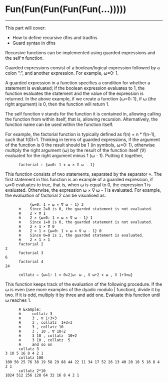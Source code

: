 # Fun(Fun(Fun(Fun(Fun(...)))))
---

This part will cover:
- How to define recursive dfns and tradfns
- Guard syntax in dfns

Recursive functions can be implemented using guarded expressions and the self `∇` function.

Guarded expressions consist of a boolean/logical expression followed by a colon ”:”, and another expression. For example, ⍵=0: 1. 

A guarded expression in a function specifies a condition for whether a statement is evaluated; if the boolean expression evaluates to 1, the function evaluates the statement and the value of the expression is returned. In the above example, if we create a function {⍵=0: 1}, if ⍵ (the right argument) is 0, then the function will return 1.

The self function `∇` stands for the function it is contained in, allowing calling the function from within itself, that is, allowing recursion. Alternatively, the function name can be used within the function itself.

For example, the factorial function is typically defined as f(n) = n * f(n-1), such that f(0)=1. Thinking in terms of guarded expressions, if the argument of the function is 0 the result should be 1 (in symbols, ⍵=0: 1), otherwise multiply the right argument (⍵) by the result of the function itself (∇) evaluated for the right argument minus 1 (⍵ - 1).  Putting it together,
```apl
      factorial ← {⍵=0: 1 ⋄ ⍵ × ∇ ⍵ - 1} 
```
This function consists of two statements, separated by the separator ⋄.
The first statement in this function is an example of a guarded expression, if ⍵=0 evaluates to true, that is, when ⍵ is equal to 0, the expression 1 is evaluated. Otherwise, the expression ⍵ × ∇ ⍵ - 1  is evaluated. 
For example, the evaluation of factorial 2 can be visualised as:

```apl
           {⍵=0: 1 ⋄ ⍵ × ∇ ⍵ - 1} 2
      ⍝    Since 2=0 is 0, the guarded statement is not evaluated.
      ⍝    2 × ∇ 1
      ⍝    2 × {⍵=0: 1 ⋄ ⍵ × ∇ ⍵ - 1} 1
      ⍝    Since 1=0 is 0, the guarded statement is not evaluated.
      ⍝    2 × 1 × ∇ 0
      ⍝    2 × 1 × {⍵=0: 1 ⋄ ⍵ × ∇ ⍵ - 1} 0
      ⍝    Since 0=0 is 1, the guarded statement is evaluated.
      ⍝    2 × 1 × 1
      factorial 2
2
      factorial 3
6
      factorial 4
24
```

```apl
      collatz ← {⍵=1: 1 ⋄ 0=2|⍵: ⍵ , ∇ ⍵÷2 ⋄ ⍵ , ∇ 1+3×⍵}
```
This function keeps track of the evaluation of the following procedure. If the ⍵ is even (see more examples of the dyadic modulo | function), divide it by two. If it is odd, multiply it by three and add one. Evaluate this function until ⍵ reaches 1.

```apl
      ⍝ Example:
      ⍝     collatz 3 
      ⍝     3 , ∇ 1+3×3
      ⍝     3 , collatz  1+3×3
      ⍝     3 , collatz 10
      ⍝     3 , 10 , ∇ 10÷2
      ⍝     3 10 , collatz  10÷2
      ⍝     3 10 , collatz  5
      ⍝     and so on
      collatz 3
3 10 5 16 8 4 2 1
      collatz 100
100 50 25 76 38 19 58 29 88 44 22 11 34 17 52 26 13 40 20 10 5 16 8 4 2 1
      collatz 2*10
1024 512 256 128 64 32 16 8 4 2 1
```
